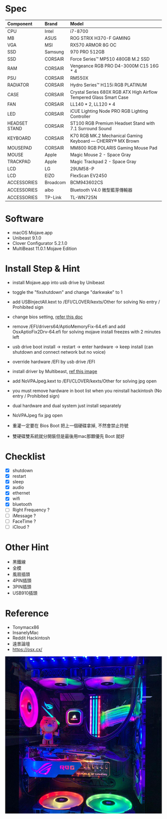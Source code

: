 # Spec
| Component | Brand | Model |
|:----------|:------|:------|
| CPU | Intel | i7-8700 |
| MB | ASUS | ROG STRIX H370-F GAMING |
| VGA | MSI | RX570 ARMOR 8G OC |
| SSD | Samsung | 970 PRO 512GB |
| SSD | CORSAIR | Force Series™ MP510 480GB M.2 SSD |
| RAM | CORSAIR | Vengeance RGB PRO D4-3000M C15 16G * 4 |
| PSU | CORSAIR | RM550X |
| RADIATOR | CORSAIR | Hydro Series™ H115i RGB PLATINUM |
| CASE | CORSAIR | Crystal Series 680X RGB ATX High Airflow Tempered Glass Smart Case |
| FAN | CORSAIR | LL140 * 2, LL120 * 4 |
| LED | CORSAIR | iCUE Lighting Node PRO RGB Lighting Controller |
| HEADSET STAND | CORSAIR | ST100 RGB Premium Headset Stand with 7.1 Surround Sound |
| KEYBOARD | CORSAIR | K70 RGB MK.2 Mechanical Gaming Keyboard — CHERRY® MX Brown |
| MOUSEPAD | CORSAIR | MM800 RGB POLARIS Gaming Mouse Pad |
| MOUSE | Apple | Magic Mouse 2 - Space Gray |
| TRACKPAD | Apple | Magic Trackpad 2 - Space Gray |
| LCD | LG | 29UM58-P |
| LCD | EIZO | FlexScan EV2450 |
| ACCESSORIES | Broadcom | BCM943602CS |
| ACCESSORIES | aibo | Bluetooth V4.0 微型藍芽傳輸器 |
| ACCESSORIES | TP-Link | TL-WN725N |

# Software
* macOS Mojave.app
* Unibeast 9.1.0
* Clover Configurator 5.2.1.0
* MultiBeast 11.0.1 Mojave Edition

# Install Step & Hint
* install Mojave.app into usb drive by Unibeast
* toggle the "fixshutdown" and change "darkwake" to 1
* add USBInjectAll.kext to /EFI/CLOVER/kexts/Other for solving No entry / Prohibited sign
* change bios setting, [refer this doc](https://github.com/Jian-Min-Huang/hackintosh/blob/master/doc/ASUS%20ROG%20STRIX%20Z370-G%20Hackintosh%20Guide%20mATX%20Build%20-%20Hackintosher.pdf)
* remove /EFI/drivers64/AptioMemoryFix-64.efi and add OsxAptioFix2Drv-64.efi for solving mojave install freezes with 2 minutes left
* usb drive boot install -> restart -> enter hardware -> keep install (can shutdown and connect network but no voice)
* override hardware /EFI by usb drive /EFI
* install driver by Multibeast, [ref this image]()
* add NoVPAJpeg.kext to /EFI/CLOVER/kexts/Other for solving jpg open
* you must remove hardware in boot list when you reinstall hackintosh (No entry / Prohibited sign)
* dual hardware and dual system just install separately


* NoVPAJpeg fix jpg open
* 重灌一定要在 Bios Boot 把上一個硬碟拿掉, 不然會禁止符號
* 雙硬碟雙系統就分開裝但是最後用mac那顆優先 Boot 就好

# Checklist
* [x] shutdown
* [x] restart
* [x] sleep
* [x] audio
* [x] ethernet
* [x] wifi
* [x] bluetooth
* [ ] Right Frequency ?
* [ ] iMessage ?
* [ ] FaceTime ?
* [ ] iCloud ?

# Other Hint
* 黑鐵線
* 全模
* 風扇插頭
* 4PIN插頭
* 3PIN插頭
* USB910插頭

# Reference
* Tonymacx86
* InsanelyMac
* Reddit Hackintosh
* 遠景論壇
* https://osx.cx/

![](https://github.com/Jian-Min-Huang/hackintosh/blob/master/img/pc.jpg?raw=true)
